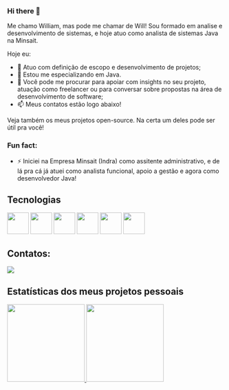 ### Hi there 👋

Me chamo William, mas pode me chamar de Will! Sou formado em analise e desenvolvimento de sistemas, e hoje atuo como analista de sistemas Java na Minsait.

Hoje eu:

- 🔭 Atuo com definição de escopo e desenvolvimento de projetos;
- 🌱 Estou me especializando em Java.
- 💬 Você pode me procurar para apoiar com insights no seu projeto, atuação como freelancer ou para conversar sobre propostas na área de desenvolvimento de software;
- 📫 Meus contatos estão logo abaixo!

Veja também os meus projetos open-source. Na certa um deles pode ser útil pra você!

### Fun fact:
- ⚡ Iniciei na Empresa Minsait (Indra) como assitente administrativo, e de lá pra cá já atuei como analista funcional, apoio a gestão e agora como desenvolvedor Java!


## Tecnologias
<div style="align=center">
          
<img src="https://cdn.jsdelivr.net/gh/devicons/devicon/icons/java/java-original.svg" width="50" height="50"/>
<img src="https://cdn.jsdelivr.net/gh/devicons/devicon@latest/icons/sqldeveloper/sqldeveloper-original.svg" width="50" height="50"/>          
<img src="https://cdn.jsdelivr.net/gh/devicons/devicon/icons/spring/spring-original-wordmark.svg" width="50" height="50" />
<img src="https://cdn.jsdelivr.net/gh/devicons/devicon@latest/icons/bash/bash-original.svg" width="50" height="50"/>
<img src="https://cdn.jsdelivr.net/gh/devicons/devicon@latest/icons/docker/docker-original-wordmark.svg" width="50" height="50"/>
<img src="https://cdn.jsdelivr.net/gh/devicons/devicon@latest/icons/amazonwebservices/amazonwebservices-original-wordmark.svg" width="50" height="50"/>
          
</div>

## Contatos:

<div>
<a href="https://www.linkedin.com/in/william-ramos-p/" target="_blank"><img src="https://img.shields.io/badge/-LinkedIn-%230077B5?style=for-the-badge&logo=linkedin&logoColor=white" target="_blank"></a>   
</div>

## Estatísticas dos meus projetos pessoais

<div>
<a href="https://github.com/wsramos">
<img height="180em" src="https://github-readme-stats.vercel.app/api/top-langs/?username=wsramos&layout=compact&langs_count=7&theme=radical"/>
<img height="180em" src="https://github-readme-stats.vercel.app/api?username=wsramos&show_icons=true&theme=radical&include_all_commits=true&count_private=true"/>
</div>
